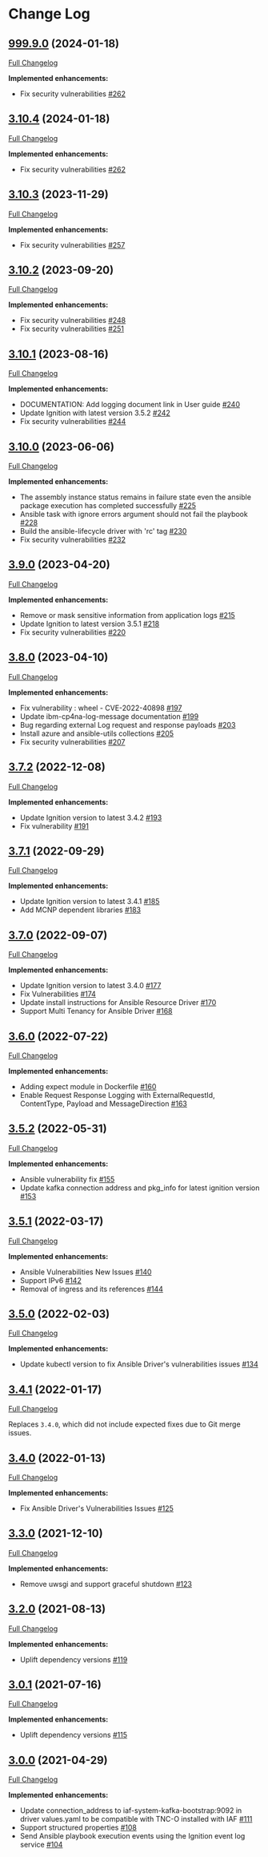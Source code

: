 # Change Log
## [999.9.0](https://github.com/IBM/ansible-lifecycle-driver/tree/999.9.0) (2024-01-18)
[Full Changelog](https://github.com/IBM/ansible-lifecycle-driver/compare/3.10.4...999.9.0)

**Implemented enhancements:**
- Fix security vulnerabilities [\#262](https://github.com/IBM/ansible-lifecycle-driver/issues/262)

## [3.10.4](https://github.com/IBM/ansible-lifecycle-driver/tree/3.10.4) (2024-01-18)
[Full Changelog](https://github.com/IBM/ansible-lifecycle-driver/compare/3.10.3...3.10.4)

**Implemented enhancements:**
- Fix security vulnerabilities [\#262](https://github.com/IBM/ansible-lifecycle-driver/issues/262)

## [3.10.3](https://github.com/IBM/ansible-lifecycle-driver/tree/3.10.3) (2023-11-29)
[Full Changelog](https://github.com/IBM/ansible-lifecycle-driver/compare/3.10.2...3.10.3)

**Implemented enhancements:**
- Fix security vulnerabilities [\#257](https://github.com/IBM/ansible-lifecycle-driver/issues/257)
  
## [3.10.2](https://github.com/IBM/ansible-lifecycle-driver/tree/3.10.2) (2023-09-20)
[Full Changelog](https://github.com/IBM/ansible-lifecycle-driver/compare/3.10.1...3.10.2)

**Implemented enhancements:**
- Fix security vulnerabilities [\#248](https://github.com/IBM/ansible-lifecycle-driver/issues/248)
- Fix security vulnerabilities [\#251](https://github.com/IBM/ansible-lifecycle-driver/issues/251)

## [3.10.1](https://github.com/IBM/ansible-lifecycle-driver/tree/3.10.1) (2023-08-16)
[Full Changelog](https://github.com/IBM/ansible-lifecycle-driver/compare/3.10.0...3.10.1)

**Implemented enhancements:**
- DOCUMENTATION: Add logging document link in User guide [\#240](https://github.com/IBM/ansible-lifecycle-driver/issues/240)
- Update Ignition with latest version 3.5.2 [\#242](https://github.com/IBM/ansible-lifecycle-driver/issues/242)
- Fix security vulnerabilities [\#244](https://github.com/IBM/ansible-lifecycle-driver/issues/244)
  
## [3.10.0](https://github.com/IBM/ansible-lifecycle-driver/tree/3.10.0) (2023-06-06)
[Full Changelog](https://github.com/IBM/ansible-lifecycle-driver/compare/3.9.0...3.10.0)

**Implemented enhancements:**
- The assembly instance status remains in failure state even the ansible package execution has completed successfully [\#225](https://github.com/IBM/ansible-lifecycle-driver/issues/225)
- Ansible task with ignore errors argument should not fail the playbook [\#228](https://github.com/IBM/ansible-lifecycle-driver/issues/228)
- Build the ansible-lifecycle driver with 'rc' tag [\#230](https://github.com/IBM/ansible-lifecycle-driver/issues/230)
- Fix security vulnerabilities [\#232](https://github.com/IBM/ansible-lifecycle-driver/issues/232)

## [3.9.0](https://github.com/IBM/ansible-lifecycle-driver/tree/3.9.0) (2023-04-20)
[Full Changelog](https://github.com/IBM/ansible-lifecycle-driver/compare/3.8.0...3.9.0)

**Implemented enhancements:**
- Remove or mask sensitive information from application logs [\#215](https://github.com/IBM/ansible-lifecycle-driver/issues/215)
- Update Ignition to latest version 3.5.1 [\#218](https://github.com/IBM/ansible-lifecycle-driver/issues/218)
- Fix security vulnerabilities [\#220](https://github.com/IBM/ansible-lifecycle-driver/issues/220)

## [3.8.0](https://github.com/IBM/ansible-lifecycle-driver/tree/3.8.0) (2023-04-10)
[Full Changelog](https://github.com/IBM/ansible-lifecycle-driver/compare/3.7.2...3.8.0)

**Implemented enhancements:**
- Fix vulnerability : wheel - CVE-2022-40898 [\#197](https://github.com/IBM/ansible-lifecycle-driver/issues/197)
- Update ibm-cp4na-log-message documentation [\#199](https://github.com/IBM/ansible-lifecycle-driver/issues/199)
- Bug regarding external Log request and response payloads [\#203](https://github.com/IBM/ansible-lifecycle-driver/issues/203)
- Install azure and ansible-utils collections [\#205](https://github.com/IBM/ansible-lifecycle-driver/issues/205)
- Fix security vulnerabilities [\#207](https://github.com/IBM/ansible-lifecycle-driver/issues/207)

## [3.7.2](https://github.com/IBM/ansible-lifecycle-driver/tree/3.7.2) (2022-12-08)
[Full Changelog](https://github.com/IBM/ansible-lifecycle-driver/compare/3.7.1...3.7.2)

**Implemented enhancements:**
- Update Ignition version to latest 3.4.2 [\#193](https://github.com/IBM/ansible-lifecycle-driver/issues/193)
- Fix vulnerability [\#191](https://github.com/IBM/ansible-lifecycle-driver/issues/191)
 
## [3.7.1](https://github.com/IBM/ansible-lifecycle-driver/tree/3.7.1) (2022-09-29)
[Full Changelog](https://github.com/IBM/ansible-lifecycle-driver/compare/3.7.0...3.7.1)

**Implemented enhancements:**
- Update Ignition version to latest 3.4.1 [\#185](https://github.com/IBM/ansible-lifecycle-driver/issues/185)
- Add MCNP dependent libraries [\#183](https://github.com/IBM/ansible-lifecycle-driver/issues/183)

## [3.7.0](https://github.com/IBM/ansible-lifecycle-driver/tree/3.7.0) (2022-09-07)
[Full Changelog](https://github.com/IBM/ansible-lifecycle-driver/compare/3.6.0...3.7.0)

**Implemented enhancements:**
- Update Ignition version to latest 3.4.0 [\#177](https://github.com/IBM/ansible-lifecycle-driver/issues/177)
- Fix Vulnerabilities [\#174](https://github.com/IBM/ansible-lifecycle-driver/issues/174)
- Update install instructions for Ansible Resource Driver [\#170](https://github.com/IBM/ansible-lifecycle-driver/issues/170)
- Support Multi Tenancy for Ansible Driver [\#168](https://github.com/IBM/ansible-lifecycle-driver/issues/168)

## [3.6.0](https://github.com/IBM/ansible-lifecycle-driver/tree/3.6.0) (2022-07-22)
[Full Changelog](https://github.com/IBM/ansible-lifecycle-driver/compare/3.5.2...3.6.0)

**Implemented enhancements:**
- Adding expect module in Dockerfile [\#160](https://github.com/IBM/ansible-lifecycle-driver/issues/160)
- Enable Request Response Logging with ExternalRequestId, ContentType, Payload and MessageDirection [\#163](https://github.com/IBM/ansible-lifecycle-driver/issues/163)

## [3.5.2](https://github.com/IBM/ansible-lifecycle-driver/tree/3.5.2) (2022-05-31)
[Full Changelog](https://github.com/IBM/ansible-lifecycle-driver/compare/3.5.1...3.5.2)

**Implemented enhancements:**
- Ansible vulnerability fix  [\#155](https://github.com/IBM/ansible-lifecycle-driver/issues/155)
- Update kafka connection address and pkg_info for latest ignition version  [\#153](https://github.com/IBM/ansible-lifecycle-driver/issues/153)

## [3.5.1](https://github.com/IBM/ansible-lifecycle-driver/tree/3.5.1) (2022-03-17)
[Full Changelog](https://github.com/IBM/ansible-lifecycle-driver/compare/3.5.0...3.5.1)

**Implemented enhancements:**
- Ansible Vulnerabilities New Issues  [\#140](https://github.com/IBM/ansible-lifecycle-driver/issues/140)
- Support IPv6  [\#142](https://github.com/IBM/ansible-lifecycle-driver/issues/142)
- Removal of ingress and its references  [\#144](https://github.com/IBM/ansible-lifecycle-driver/issues/144)

## [3.5.0](https://github.com/IBM/ansible-lifecycle-driver/tree/3.5.0) (2022-02-03)
[Full Changelog](https://github.com/IBM/ansible-lifecycle-driver/compare/3.4.1...3.5.0)

**Implemented enhancements:**
- Update kubectl version to fix Ansible Driver's vulnerabilities issues [\#134](https://github.com/IBM/ansible-lifecycle-driver/issues/134)

## [3.4.1](https://github.com/IBM/ansible-lifecycle-driver/tree/3.4.1) (2022-01-17)
[Full Changelog](https://github.com/IBM/ansible-lifecycle-driver/compare/3.4.0...3.4.1)

Replaces `3.4.0`, which did not include expected fixes due to Git merge issues.

## [3.4.0](https://github.com/IBM/ansible-lifecycle-driver/tree/3.4.0) (2022-01-13)
[Full Changelog](https://github.com/IBM/ansible-lifecycle-driver/compare/3.3.0...3.4.0)

**Implemented enhancements:**
- Fix Ansible Driver's Vulnerabilities Issues [\#125](https://github.com/IBM/ansible-lifecycle-driver/issues/125)

## [3.3.0](https://github.com/IBM/ansible-lifecycle-driver/tree/3.3.0) (2021-12-10)
[Full Changelog](https://github.com/IBM/ansible-lifecycle-driver/compare/3.2.0...3.3.0)

**Implemented enhancements:**
- Remove uwsgi and support graceful shutdown [\#123](https://github.com/IBM/ansible-lifecycle-driver/issues/123)

## [3.2.0](https://github.com/IBM/ansible-lifecycle-driver/tree/3.2.0) (2021-08-13)
[Full Changelog](https://github.com/IBM/ansible-lifecycle-driver/compare/3.1.0...3.2.0)

**Implemented enhancements:**
- Uplift dependency versions [\#119](https://github.com/IBM/ansible-lifecycle-driver/issues/119)

## [3.0.1](https://github.com/IBM/ansible-lifecycle-driver/tree/3.0.1) (2021-07-16)
[Full Changelog](https://github.com/IBM/ansible-lifecycle-driver/compare/3.0.0...3.0.1)

**Implemented enhancements:**
- Uplift dependency versions [\#115](https://github.com/IBM/ansible-lifecycle-driver/issues/115)

## [3.0.0](https://github.com/IBM/ansible-lifecycle-driver/tree/3.0.0) (2021-04-29)
[Full Changelog](https://github.com/IBM/ansible-lifecycle-driver/compare/2.1.0...3.0.0)

**Implemented enhancements:**
- Update connection_address to iaf-system-kafka-bootstrap:9092 in driver values.yaml to be compatible with TNC-O installed with IAF [\#111](https://github.com/IBM/ansible-lifecycle-driver/issues/76)
- Support structured properties [\#108](https://github.com/IBM/ansible-lifecycle-driver/issues/108)
- Send Ansible playbook execution events using the Ignition event log service [\#104](https://github.com/IBM/ansible-lifecycle-driver/issues/104)
